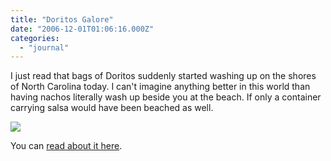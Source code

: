 ```yaml
---
title: "Doritos Galore"
date: "2006-12-01T01:06:16.000Z"
categories: 
  - "journal"
---
```


I just read that bags of Doritos suddenly started washing up on the shores of North Carolina today. I can't imagine anything better in this world than having nachos literally wash up beside you at the beach. If only a container carrying salsa would have been beached as well.

![](http://media.hamptonroads.com/media/content/pilotonline/2006/11/doritospill1.jpg)

You can [read about it here](http://content.hamptonroads.com/story.cfm?story=115267&ran=146714).
